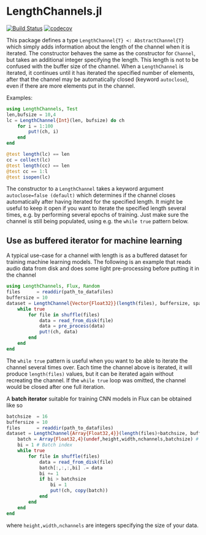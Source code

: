 # LengthChannels.jl

[![Build Status](https://travis-ci.org/baggepinnen/LengthChannels.jl.svg?branch=master)](https://travis-ci.org/baggepinnen/LengthChannels.jl)
[![codecov](https://codecov.io/gh/baggepinnen/LengthChannels.jl/branch/master/graph/badge.svg)](https://codecov.io/gh/baggepinnen/LengthChannels.jl)

This package defines a type `LengthChannel{T} <: AbstractChannel{T}` which simply adds information about the length of the channel when it is iterated. The constructor behaves the same as the constructor for `Channel`, but takes an additional integer specifying the length. This length is not to be confused with the buffer size of the channel. When a `LengthChannel` is iterated, it continues until it has iterated the specified number of elements, after that the channel may be automatically closed (keyword `autoclose`), even if there are more elements put in the channel.

Examples:

```julia
using LengthChannels, Test
len,bufsize = 10,4
lc = LengthChannel{Int}(len, bufsize) do ch
    for i = 1:100
        put!(ch, i)
    end
end

@test length(lc) == len
cc = collect(lc)
@test length(cc) == len
@test cc == 1:l
@test isopen(lc)
```

The constructor to a `LengthChannel` takes a keyword argument `autoclose=false (default)` which determines if the channel closes automatically after having iterated for the specified length. It might be useful to keep it open if you want to iterate the specified length several times, e.g. by performing several epochs of training. Just make sure the channel is still being populated, using e.g. the `while true` pattern below.



## Use as buffered iterator for machine learning
A typical use-case for a channel with length is as a buffered dataset for training machine learning models. The following is an example that reads audio data from disk and does some light pre-processing before putting it in the channel
```julia
using LengthChannels, Flux, Random
files      = readdir(path_to_datafiles)
buffersize = 10
dataset = LengthChannel{Vector{Float32}}(length(files), buffersize, spawn=true) do ch
    while true
        for file in shuffle(files)
            data = read_from_disk(file)
            data = pre_process(data)
            put!(ch, data)
        end
    end
end
```
The `while true` pattern is useful when you want to be able to iterate the channel several times over. Each time the channel above is iterated, it will produce `length(files)` values, but it can be iterated again without recreating the channel. If the `while true` loop was omitted, the channel would be closed after one full iteration.

A **batch iterator** suitable for training CNN models in Flux can be obtained like so
```julia
batchsize  = 16
buffersize = 10
files      = readdir(path_to_datafiles)
dataset = LengthChannel{Array{Float32,4}}(length(files)÷batchsize, buffersize, spawn=true) do ch
    batch = Array{Float32,4}(undef,height,width,nchannels,batchsize) # Batches in last dim
    bi = 1 # Batch index
    while true
        for file in shuffle(files)
            data = read_from_disk(file)
            batch[:,:,:,bi] .= data
            bi += 1
            if bi > batchsize
                bi = 1
                put!(ch, copy(batch))
            end
        end
    end
end
```
where `height,width,nchannels` are integers specifying the size of your data.
